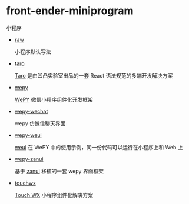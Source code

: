 # front-ender-miniprogram

小程序

- [raw](./raw)

  小程序默认写法

- [taro](./taro)

  [Taro](https://taro.aotu.io/) 是由凹凸实验室出品的一套 React 语法规范的多端开发解决方案

- [wepy](./wepy)

  [WePY](https://tencent.github.io/wepy/index.html) 微信小程序组件化开发框架

- [wepy-wechat](./wepy-wechat)

  wepy 仿微信聊天界面

- [wepy-weui](./wepy-weui)

  [weui](https://github.com/Tencent/weui-wxss) 在 WePY 中的使用示例，同一份代码可以运行在小程序上和 Web 上

- [wepy-zanui](./wepy-zanui)

  基于 [zanui](https://github.com/youzan/zanui-weapp) 移植的一套 wepy 界面框架

- [touchwx](./touchwx)

  [Touch WX](https://github.com/uileader/touchwx) 小程序组件化解决方案
